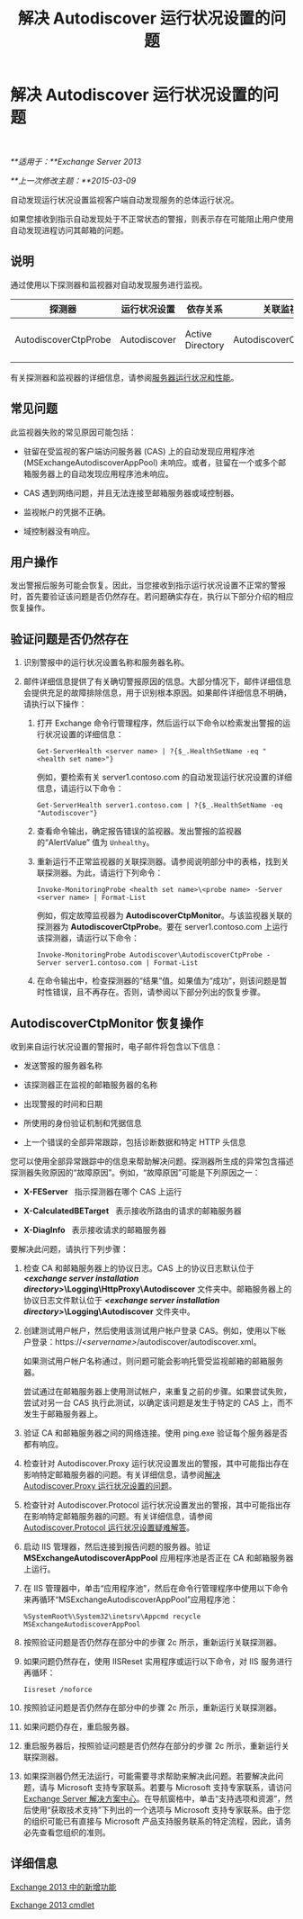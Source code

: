 ﻿---
title: 解决 Autodiscover 运行状况设置的问题
TOCTitle: 解决 Autodiscover 运行状况设置的问题
ms:assetid: bc933621-df73-4d1d-bdef-825b98be8e09
ms:mtpsurl: https://technet.microsoft.com/zh-cn/library/ms.exch.scom.autodiscover(v=EXCHG.150)
ms:contentKeyID: 53275711
ms.date: 10/08/2015
mtps_version: v=EXCHG.150
ms.translationtype: HT
---

# 解决 Autodiscover 运行状况设置的问题

 

_**适用于：**Exchange Server 2013_

_**上一次修改主题：**2015-03-09_

自动发现运行状况设置监视客户端自动发现服务的总体运行状况。

如果您接收到指示自动发现处于不正常状态的警报，则表示存在可能阻止用户使用自动发现进程访问其邮箱的问题。

## 说明

通过使用以下探测器和监视器对自动发现服务进行监视。


<table>
<colgroup>
<col style="width: 25%" />
<col style="width: 25%" />
<col style="width: 25%" />
<col style="width: 25%" />
</colgroup>
<thead>
<tr class="header">
<th>探测器</th>
<th>运行状况设置</th>
<th>依存关系</th>
<th>关联监视器</th>
</tr>
</thead>
<tbody>
<tr class="odd">
<td><p>AutodiscoverCtpProbe</p></td>
<td><p>Autodiscover</p></td>
<td><p>Active Directory</p></td>
<td><p>AutodiscoverCtpMonitor</p></td>
</tr>
</tbody>
</table>


有关探测器和监视器的详细信息，请参阅[服务器运行状况和性能](https://technet.microsoft.com/zh-cn/library/jj150551\(v=exchg.150\))。

## 常见问题

此监视器失败的常见原因可能包括：

  - 驻留在受监视的客户端访问服务器 (CAS) 上的自动发现应用程序池 (MSExchangeAutodiscoverAppPool) 未响应。或者，驻留在一个或多个邮箱服务器上的自动发现应用程序池未响应。

  - CAS 遇到网络问题，并且无法连接至邮箱服务器或域控制器。

  - 监视帐户的凭据不正确。

  - 域控制器没有响应。

## 用户操作

发出警报后服务可能会恢复。因此，当您接收到指示运行状况设置不正常的警报时，首先要验证该问题是否仍然存在。若问题确实存在，执行以下部分介绍的相应恢复操作。

## 验证问题是否仍然存在

1.  识别警报中的运行状况设置名称和服务器名称。

2.  邮件详细信息提供了有关确切警报原因的信息。大部分情况下，邮件详细信息会提供充足的故障排除信息，用于识别根本原因。如果邮件详细信息不明确，请执行以下操作：
    
    1.  打开 Exchange 命令行管理程序，然后运行以下命令以检索发出警报的运行状况设置的详细信息：
        
            Get-ServerHealth <server name> | ?{$_.HealthSetName -eq "<health set name>"}
        
        例如，要检索有关 server1.contoso.com 的自动发现运行状况设置的详细信息，请运行以下命令：
        
            Get-ServerHealth server1.contoso.com | ?{$_.HealthSetName -eq "Autodiscover"}
    
    2.  查看命令输出，确定报告错误的监视器。发出警报的监视器的“AlertValue” 值为 `Unhealthy`。
    
    3.  重新运行不正常监视器的关联探测器。请参阅说明部分中的表格，找到关联探测器。为此，请运行下列命令：
        
            Invoke-MonitoringProbe <health set name>\<probe name> -Server <server name> | Format-List
        
        例如，假定故障监视器为 **AutodiscoverCtpMonitor**。与该监视器关联的探测器为 **AutodiscoverCtpProbe**。要在 server1.contoso.com 上运行该探测器，请运行以下命令：
        
            Invoke-MonitoringProbe Autodiscover\AutodiscoverCtpProbe -Server server1.contoso.com | Format-List
    
    4.  在命令输出中，检查探测器的“结果”值。如果值为“成功”，则该问题是暂时性错误，且不再存在。否则，请参阅以下部分列出的恢复步骤。

## AutodiscoverCtpMonitor 恢复操作

收到来自运行状况设置的警报时，电子邮件将包含以下信息：

  - 发送警报的服务器名称

  - 该探测器正在监视的邮箱服务器的名称

  - 出现警报的时间和日期

  - 所使用的身份验证机制和凭据信息

  - 上一个错误的全部异常跟踪，包括诊断数据和特定 HTTP 头信息

您可以使用全部异常跟踪中的信息来帮助解决问题。探测器所生成的异常包含描述探测器失败原因的“故障原因”。例如，“故障原因”可能是下列原因之一：

  - **X-FEServer**   指示探测器在哪个 CAS 上运行

  - **X-CalculatedBETarget**   表示接收所路由的请求的邮箱服务器

  - **X-DiagInfo**   表示接收请求的邮箱服务器

要解决此问题，请执行下列步骤：

1.  检查 CA 和邮箱服务器上的协议日志。CAS 上的协议日志默认位于 ***\<exchange server installation directory\>*\\Logging\\HttpProxy\\Autodiscover** 文件夹中。邮箱服务器上的协议日志文件默认位于 ***\<exchange server installation directory\>*\\Logging\\Autodiscover** 文件夹中。

2.  创建测试用户帐户，然后使用该测试用户帐户登录 CAS。例如，使用以下帐户登录：https://*\<servername\>*/autodiscover/autodiscover.xml。
    
    如果测试用户帐户名称通过，则问题可能会影响托管受监视邮箱的邮箱服务器。
    
    尝试通过在邮箱服务器上使用测试帐户，来重复之前的步骤。如果尝试失败，尝试对另一台 CAS 执行此测试，以确定该问题是发生于特定的 CAS 上，而不发生于邮箱服务器上。

3.  验证 CA 和邮箱服务器之间的网络连接。使用 ping.exe 验证每个服务器是否都有响应。

4.  检查针对 Autodiscover.Proxy 运行状况设置发出的警报，其中可能指出存在影响特定邮箱服务器的问题。有关详细信息，请参阅[解决 Autodiscover.Proxy 运行状况设置的问题](troubleshooting-autodiscover-proxy-health-set.md)。

5.  检查针对 Autodiscover.Protocol 运行状况设置发出的警报，其中可能指出存在影响特定邮箱服务器的问题。有关详细信息，请参阅[Autodiscover.Protocol 运行状况设置疑难解答](troubleshooting-autodiscover-protocol-health-set.md)。

6.  启动 IIS 管理器，然后连接到报告问题的服务器。验证 **MSExchangeAutodiscoverAppPool** 应用程序池是否正在 CA 和邮箱服务器上运行。

7.  在 IIS 管理器中，单击“应用程序池”，然后在命令行管理程序中使用以下命令来再循环“MSExchangeAutodiscoverAppPool”应用程序池：
    
        %SystemRoot%\System32\inetsrv\Appcmd recycle MSExchangeAutodiscoverAppPool

8.  按照验证问题是否仍然存在部分中的步骤 2c 所示，重新运行关联探测器。

9.  如果问题仍然存在，使用 IISReset 实用程序或运行以下命令，对 IIS 服务进行再循环：
    
        Iisreset /noforce

10. 按照验证问题是否仍然存在部分中的步骤 2c 所示，重新运行关联探测器。

11. 如果问题仍存在，重启服务器。

12. 重启服务器后，按照验证问题是否仍然存在部分的步骤 2c 所示，重新运行关联探测器。

13. 如果探测器仍然无法运行，可能需要寻求帮助来解决此问题。若要解决此问题，请与 Microsoft 支持专家联系。若要与 Microsoft 支持专家联系，请访问 [Exchange Server 解决方案中心](http://go.microsoft.com/fwlink/p/?linkid=180809)。在导航窗格中，单击“支持选项和资源”，然后使用“获取技术支持”下列出的一个选项与 Microsoft 支持专家联系。由于您的组织可能已有直接与 Microsoft 产品支持服务联系的特定流程，因此，请务必先查看您组织的准则。

## 详细信息

[Exchange 2013 中的新增功能](https://technet.microsoft.com/zh-cn/library/jj150540\(v=exchg.150\))

[Exchange 2013 cmdlet](https://technet.microsoft.com/zh-cn/library/bb124413\(v=exchg.150\))

